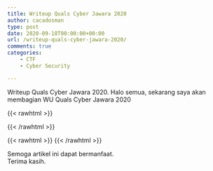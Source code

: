 ```yaml
---
title: Writeup Quals Cyber Jawara 2020
author: cacadosman
type: post
date: 2020-09-18T00:00:00+00:00
url: /writeup-quals-cyber-jawara-2020/
comments: true
categories:
    - CTF
    - Cyber Security

---
```

Writeup Quals Cyber Jawara 2020. Halo semua, sekarang saya akan membagian WU Quals Cyber Jawara 2020

{{< rawhtml >}}
<script async src="https://pagead2.googlesyndication.com/pagead/js/adsbygoogle.js"></script>
<ins class="adsbygoogle"
     style="display:block; text-align:center;"
     data-ad-layout="in-article"
     data-ad-format="fluid"
     data-ad-client="ca-pub-1212398342960051"
     data-ad-slot="1158615993"></ins>
<script>
     (adsbygoogle = window.adsbygoogle || []).push({});
</script>
{{< /rawhtml >}}

{{< rawhtml >}}
    <object data="/CJ2020_VtuberSIMP.pdf" type="application/pdf" width="1000px" height="1000px">
{{< /rawhtml >}}

Semoga artikel ini dapat bermanfaat.  
Terima kasih.